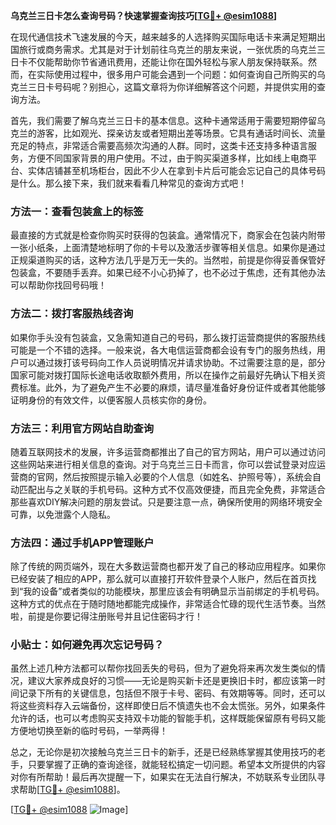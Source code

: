 **乌克兰三日卡怎么查询号码？快速掌握查询技巧[[TG💪+ @esim1088](https://t.me/s/esim1088)]**

在现代通信技术飞速发展的今天，越来越多的人选择购买国际电话卡来满足短期出国旅行或商务需求。尤其是对于计划前往乌克兰的朋友来说，一张优质的乌克兰三日卡不仅能帮助你节省通讯费用，还能让你在国外轻松与家人朋友保持联系。然而，在实际使用过程中，很多用户可能会遇到一个问题：如何查询自己所购买的乌克兰三日卡号码呢？别担心，这篇文章将为你详细解答这个问题，并提供实用的查询方法。

首先，我们需要了解乌克兰三日卡的基本信息。这种卡通常适用于需要短期停留乌克兰的游客，比如观光、探亲访友或者短期出差等场景。它具有通话时间长、流量充足的特点，非常适合需要高频次沟通的人群。同时，这类卡还支持多种语言服务，方便不同国家背景的用户使用。不过，由于购买渠道多样，比如线上电商平台、实体店铺甚至机场柜台，因此不少人在拿到卡片后可能会忘记自己的具体号码是什么。那么接下来，我们就来看看几种常见的查询方式吧！

### 方法一：查看包装盒上的标签

最直接的方式就是检查你购买时获得的包装盒。通常情况下，商家会在包装内附带一张小纸条，上面清楚地标明了你的卡号以及激活步骤等相关信息。如果你是通过正规渠道购买的话，这种方法几乎是万无一失的。当然啦，前提是你得妥善保管好包装盒，不要随手丢弃。如果已经不小心扔掉了，也不必过于焦虑，还有其他办法可以帮助你找回号码哦！

### 方法二：拨打客服热线咨询

如果你手头没有包装盒，又急需知道自己的号码，那么拨打运营商提供的客服热线可能是一个不错的选择。一般来说，各大电信运营商都会设有专门的服务热线，用户可以通过拨打该号码向工作人员说明情况并请求协助。不过需要注意的是，部分国家可能对拨打国际长途电话收取额外费用，所以在操作之前最好先确认下相关资费标准。此外，为了避免产生不必要的麻烦，请尽量准备好身份证件或者其他能够证明身份的有效文件，以便客服人员核实你的身份。

### 方法三：利用官方网站自助查询

随着互联网技术的发展，许多运营商都推出了自己的官方网站，用户可以通过访问这些网站来进行相关信息的查询。对于乌克兰三日卡而言，你可以尝试登录对应运营商的官网，然后按照提示输入必要的个人信息（如姓名、护照号等），系统会自动匹配出与之关联的手机号码。这种方式不仅高效便捷，而且完全免费，非常适合那些喜欢DIY解决问题的朋友尝试。只是要注意一点，确保所使用的网络环境安全可靠，以免泄露个人隐私。

### 方法四：通过手机APP管理账户

除了传统的网页端外，现在大多数运营商也都开发了自己的移动应用程序。如果你已经安装了相应的APP，那么就可以直接打开软件登录个人账户，然后在首页找到“我的设备”或者类似的功能模块，那里应该会有明确显示当前绑定的手机号码。这种方式的优点在于随时随地都能完成操作，非常适合忙碌的现代生活节奏。当然啦，前提是你要记得注册账号并且记住密码才行！

### 小贴士：如何避免再次忘记号码？

虽然上述几种方法都可以帮你找回丢失的号码，但为了避免将来再次发生类似的情况，建议大家养成良好的习惯——无论是购买新卡还是更换旧卡时，都应该第一时间记录下所有的关键信息，包括但不限于卡号、密码、有效期等等。同时，还可以将这些资料存入云端备份，这样即使日后不慎遗失也不会太慌张。另外，如果条件允许的话，也可以考虑购买支持双卡功能的智能手机，这样既能保留原有号码又能方便地切换至新的临时号码，一举两得！

总之，无论你是初次接触乌克兰三日卡的新手，还是已经熟练掌握其使用技巧的老手，只要掌握了正确的查询途径，就能轻松搞定一切问题。希望本文所提供的内容对你有所帮助！最后再次提醒一下，如果实在无法自行解决，不妨联系专业团队寻求帮助[[TG💪+ @esim1088](https://t.me/s/esim1088)]。

[[TG💪+ @esim1088](https://t.me/s/esim1088) ![Image](https://i.postimg.cc/4NQfJmqS/Snipaste-2025-05-13-00-14-12.png)]